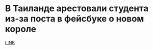 # В Таиланде арестовали студента из-за поста в фейсбуке о новом короле



[LINK](https://varlamov.ru/2112156.html)